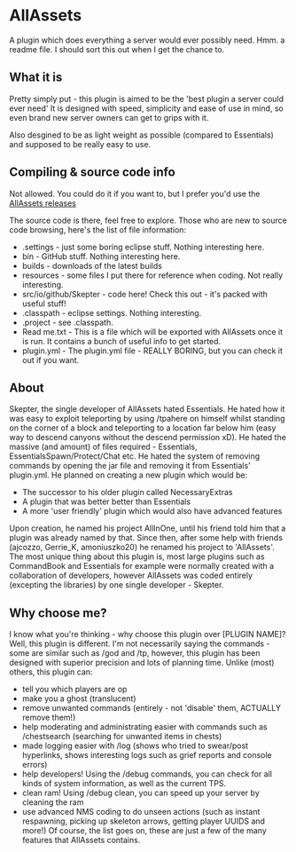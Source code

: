 AllAssets
========

A plugin which does everything a server would ever possibly need.
Hmm. a readme file. I should sort this out when I get the chance to.

What it is
----------
Pretty simply put - this plugin is aimed to be the 'best plugin a server could ever need'
It is designed with speed, simplicity and ease of use in mind, so even brand new server owners can get to grips with it.

Also desgined to be as light weight as possible (compared to Essentials) and supposed to be really easy to use.

Compiling & source code info
----------------------------
Not allowed. You could do it if you want to, but I prefer you'd use the [AllAssets releases](https://github.com/Skepter/AllAssets/releases)

The source code is there, feel free to explore. Those who are new to source code browsing, here's the list of file information:
* .settings - just some boring eclipse stuff. Nothing interesting here.
* bin - GitHub stuff. Nothing interesting here.
* builds - downloads of the latest builds
* resources - some files I put there for reference when coding. Not really interesting.
* src/io/github/Skepter - code here! Check this out - it's packed with useful stuff!
* .classpath - eclipse settings. Nothing interesting.
* .project - see .classpath.
* Read me.txt - This is a file which will be exported with AllAssets once it is run. It contains a bunch of useful info to get started.
* plugin.yml - The plugin.yml file - REALLY BORING, but you can check it out if you want.

About
-----
Skepter, the single developer of AllAssets hated Essentials. He hated how it was easy to exploit teleporting by using /tpahere on himself whilst standing on the corner of a block and teleporting to a location far below him (easy way to descend canyons without the descend permission xD). He hated the massive (and amount) of files required - Essentials, EssentialsSpawn/Protect/Chat etc. He hated the system of removing commands by opening the jar file and removing it from Essentials' plugin.yml. He planned on creating a new plugin which would be:
* The successor to his older plugin called NecessaryExtras
* A plugin that was better better than Essentials
* A more 'user friendly' plugin which would also have advanced features

Upon creation, he named his project AllInOne, until his friend told him that a plugin was already named by that. Since then, after some help with friends (ajcozzo, Gerrie_K, amoniuszko20) he renamed his project to 'AllAssets'.
The most unique thing about this plugin is, most large plugins such as CommandBook and Essentials for example were normally created with a collaboration of developers, however AllAssets was coded entirely (excepting the libraries) by one single developer - Skepter.

Why choose me?
--------------
I know what you're thinking - why choose this plugin over [PLUGIN NAME]?
Well, this plugin is different. I'm not necessarily saying the commands - some are similar such as /god and /tp, however, this plugin has been designed with superior precision and lots of planning time. Unlike (most) others, this plugin can:
* tell you which players are op
* make you a ghost (translucent)
* remove unwanted commands (entirely - not 'disable' them, ACTUALLY remove them!)
* help moderating and administrating easier with commands such as /chestsearch (searching for unwanted items in chests)
* made logging easier with /log (shows who tried to swear/post hyperlinks, shows interesting logs such as grief reports and console errors)
* help developers! Using the /debug commands, you can check for all kinds of system information, as well as the current TPS. 
* clean ram! Using /debug clean, you can speed up your server by cleaning the ram
* use advanced NMS coding to do unseen actions (such as instant respawning, picking up skeleton arrows, getting player UUIDS and more!)
Of course, the list goes on, these are just a few of the many features that AllAssets contains.

